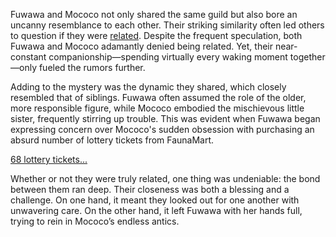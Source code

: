 <!-- title: Same But Different -->

Fuwawa and Mococo not only shared the same guild but also bore an uncanny resemblance to each other. Their striking similarity often led others to question if they were [related](https://www.youtube.com/live/0rhoyO69kAQ?feature=shared\&t=2214). Despite the frequent speculation, both Fuwawa and Mococo adamantly denied being related. Yet, their near-constant companionship—spending virtually every waking moment together—only fueled the rumors further.

Adding to the mystery was the dynamic they shared, which closely resembled that of siblings. Fuwawa often assumed the role of the older, more responsible figure, while Mococo embodied the mischievous little sister, frequently stirring up trouble. This was evident when Fuwawa began expressing concern over Mococo's sudden obsession with purchasing an absurd number of lottery tickets from FaunaMart.

[68 lottery tickets...](#embed:https://www.youtube.com/live/jjCVWFJl-_o?t=964)

Whether or not they were truly related, one thing was undeniable: the bond between them ran deep. Their closeness was both a blessing and a challenge. On one hand, it meant they looked out for one another with unwavering care. On the other hand, it left Fuwawa with her hands full, trying to rein in Mococo’s endless antics.
